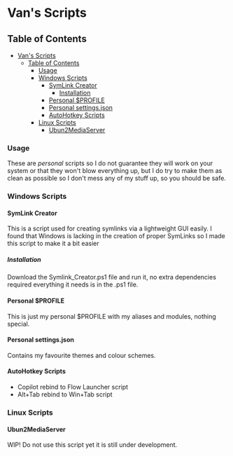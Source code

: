 # Van's Scripts

## Table of Contents

- [Van's Scripts](#vans-scripts)
  - [Table of Contents](#table-of-contents)
    - [Usage](#usage)
    - [Windows Scripts](#windows-scripts)
      - [SymLink Creator](#symlink-creator)
        - [Installation](#installation)
      - [Personal $PROFILE](#personal-profile)
      - [Personal settings.json](#personal-settingsjson)
      - [AutoHotkey Scripts](#autohotkey-scripts)
    - [Linux Scripts](#linux-scripts)
      - [Ubun2MediaServer](#ubun2mediaserver)

### Usage

These are *personal* scripts so I do not guarantee they will work on your system or that they won't blow everything up, but I do try to make them as clean as possible so I don't mess any of my stuff up, so you should be safe.

### Windows Scripts

#### SymLink Creator

This is a script used for creating symlinks via a lightweight GUI easily. I found that Windows is lacking in the creation of proper SymLinks so I made this script to make it a bit easier

##### Installation

Download the Symlink_Creator.ps1 file and run it, no extra dependencies required everything it needs is in the .ps1 file.

#### Personal $PROFILE

This is just my personal $PROFILE with my aliases and modules, nothing special.

#### Personal settings.json

Contains my favourite themes and colour schemes.

#### AutoHotkey Scripts

- Copilot rebind to Flow Launcher script
- Alt+Tab rebind to Win+Tab script

### Linux Scripts

#### Ubun2MediaServer

WIP! Do not use this script yet it is still under development.
